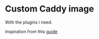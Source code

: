 # Custom Caddy image

With the plugins i need.

Inspiration from this [guide](https://caddy.community/t/how-to-guide-caddy-v2-cloudflare-dns-01-via-docker/8007)